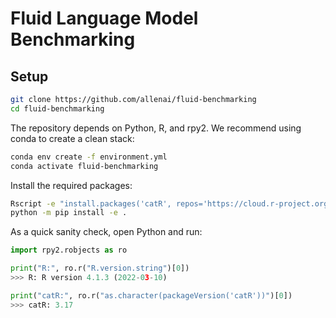 # Fluid Language Model Benchmarking

## Setup

```sh
git clone https://github.com/allenai/fluid-benchmarking
cd fluid-benchmarking
```

The repository depends on Python, R, and rpy2. We recommend using conda to create a clean stack:

```sh
conda env create -f environment.yml
conda activate fluid-benchmarking
```

Install the required packages:

```sh
Rscript -e "install.packages('catR', repos='https://cloud.r-project.org')"
python -m pip install -e .
```

As a quick sanity check, open Python and run:

```python
import rpy2.robjects as ro

print("R:", ro.r("R.version.string")[0])
>>> R: R version 4.1.3 (2022-03-10)

print("catR:", ro.r("as.character(packageVersion('catR'))")[0])
>>> catR: 3.17
```
